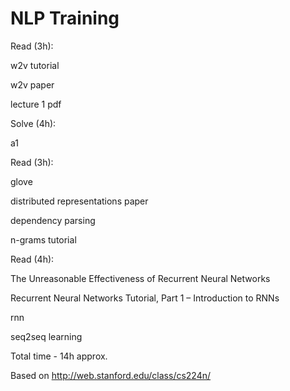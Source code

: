 # NLP Training

Read (3h):

w2v tutorial

w2v paper

lecture 1 pdf

Solve (4h):

a1

Read (3h): 

glove

distributed representations paper

dependency parsing

n-grams tutorial

Read (4h):

The Unreasonable Effectiveness of Recurrent Neural Networks

Recurrent Neural Networks Tutorial, Part 1 – Introduction to RNNs

rnn

seq2seq learning

Total time  - 14h approx.

Based on http://web.stanford.edu/class/cs224n/
